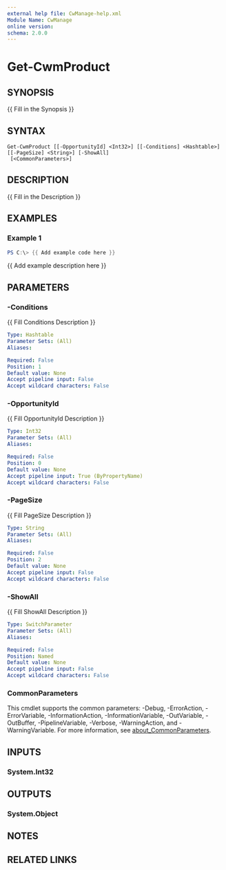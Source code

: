 ```yaml
---
external help file: CwManage-help.xml
Module Name: CwManage
online version:
schema: 2.0.0
---
```


# Get-CwmProduct

## SYNOPSIS
{{ Fill in the Synopsis }}

## SYNTAX

```
Get-CwmProduct [[-OpportunityId] <Int32>] [[-Conditions] <Hashtable>] [[-PageSize] <String>] [-ShowAll]
 [<CommonParameters>]
```

## DESCRIPTION
{{ Fill in the Description }}

## EXAMPLES

### Example 1
```powershell
PS C:\> {{ Add example code here }}
```

{{ Add example description here }}

## PARAMETERS

### -Conditions
{{ Fill Conditions Description }}

```yaml
Type: Hashtable
Parameter Sets: (All)
Aliases:

Required: False
Position: 1
Default value: None
Accept pipeline input: False
Accept wildcard characters: False
```

### -OpportunityId
{{ Fill OpportunityId Description }}

```yaml
Type: Int32
Parameter Sets: (All)
Aliases:

Required: False
Position: 0
Default value: None
Accept pipeline input: True (ByPropertyName)
Accept wildcard characters: False
```

### -PageSize
{{ Fill PageSize Description }}

```yaml
Type: String
Parameter Sets: (All)
Aliases:

Required: False
Position: 2
Default value: None
Accept pipeline input: False
Accept wildcard characters: False
```

### -ShowAll
{{ Fill ShowAll Description }}

```yaml
Type: SwitchParameter
Parameter Sets: (All)
Aliases:

Required: False
Position: Named
Default value: None
Accept pipeline input: False
Accept wildcard characters: False
```

### CommonParameters
This cmdlet supports the common parameters: -Debug, -ErrorAction, -ErrorVariable, -InformationAction, -InformationVariable, -OutVariable, -OutBuffer, -PipelineVariable, -Verbose, -WarningAction, and -WarningVariable. For more information, see [about_CommonParameters](http://go.microsoft.com/fwlink/?LinkID=113216).

## INPUTS

### System.Int32
## OUTPUTS

### System.Object
## NOTES

## RELATED LINKS
